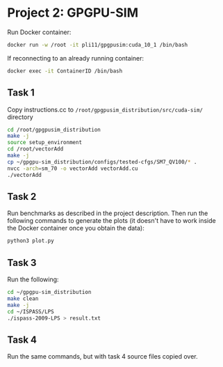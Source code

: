 # Project 2: GPGPU-SIM

Run Docker container:

```sh
docker run -w /root -it pli11/gpgpusim:cuda_10_1 /bin/bash
```

If reconnecting to an already running container:

```sh
docker exec -it ContainerID /bin/bash
```

## Task 1

Copy instructions.cc to `/root/gpgpusim_distribution/src/cuda-sim/` directory

```sh
cd /root/gpgpusim_distribution
make -j
source setup_environment 
cd /root/vectorAdd
make -j
cp ~/gpgpu-sim_distribution/configs/tested-cfgs/SM7_QV100/* .
nvcc -arch=sm_70 -o vectorAdd vectorAdd.cu
./vectorAdd
```

## Task 2

Run benchmarks as described in the project description. Then run the following commands to generate the plots (it doesn't have to work inside the Docker container once you obtain the data):

```sh
python3 plot.py
```

## Task 3

Run the following:

```sh
cd ~/gpgpu-sim_distribution
make clean
make -j
cd ~/ISPASS/LPS
./ispass-2009-LPS > result.txt
```

## Task 4

Run the same commands, but with task 4 source files copied over.

